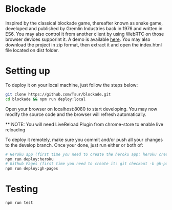 # Blockade

Inspired by the classical blockade game, thereafter known as snake game, developed and published by Gremlin Industries back in 1976 and written in ES6. You may also control it from another client by using WebRTC on those browser devices supporint it. A demo is available [here](http://tsur.github.io/blockade). You may also download the project in zip format, then extract it and open the index.html file located on dist folder.

# Setting up

To deploy it on your local machine, just follow the steps below:

```bash
git clone https://github.com/Tsur/blockade.git 
cd blockade && npm run deploy:local
```
Open your browser on localhost:8080 to start developing. You may now modify the source code and the browser will refresh automatically.

** NOTE: You will need LiveReload Plugin from chrome-store to enable live reloading

To deploy it remotely, make sure you commit and/or push all your changes to the develop branch. Once your done, just run either or both of:

```bash
# Heroku app (first time you need to create the heroku app: heroku create)
npm run deploy:heroku
# Github Pages (first time you need to create it: git checkout -b gh-pages develop)
npm run deploy:gh-pages
```
# Testing

```bash
npm run test
```
